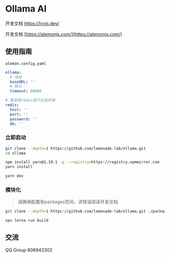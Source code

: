 # Ollama AI

开发文档 https://lvyjs.dev/

开发文档 [https://alemonjs.com/](https://alemonjs.com/)

## 使用指南

`alemon.config.yaml`

```yaml
ollama:
  # 地址
  baseURL: ''
  # 默认
  timeout: 60000

# 需安装redis进行对话存储
redis:
  host: ''
  port: ''
  password: ''
  db: ''
```

### 立即启动

```sh
git clone --depth=1 https://github.com/lemonade-lab/ollama.git
cd ollama
```

```sh
npm install yarn@1.19.1 -g --registry=https://registry.npmmirror.com
yarn install
```

```sh
yarn dev
```

### 模块化

> 请确保配置有packages空间，详情请阅读开发文档

```sh
git clone --depth=1 https://github.com/lemonade-lab/ollama.git ./packages/ollama
```

```sh
npx lerna run build
```

## 交流

QQ Group 806943302
